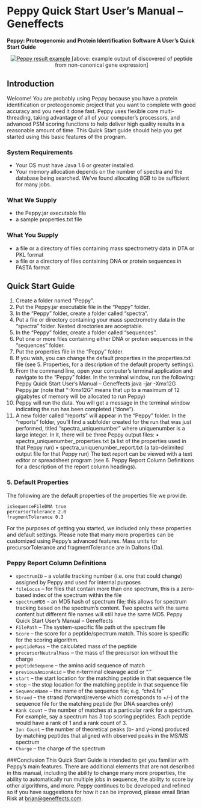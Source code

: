# Peppy Quick Start User’s Manual – Geneffects
**Peppy: Proteogenomic and Protein Identification Software
A User’s Quick Start Guide**

<div align="center">
  <a href="https://geneffects.com/peppy">
    <img src="http://www.geneffects.com/wp-content/uploads/2012/03/Screen-Shot-2013-05-28-at-12.31.59-AM.png" alt="Peppy result example">
  </a>
[above: example output of discovered of peptide from non-canonical gene expression]
</div>

## Introduction
Welcome! You are probably using Peppy because you have a protein identification or
proteogenomic project that you want to complete with good accuracy and you need it done fast.
Peppy uses flexible core multi-threading, taking advantage of all of your computer’s processors,
and advanced PSM scoring functions to help deliver high quality results in a reasonable amount
of time. This Quick Start guide should help you get started using this basic features of the
program.

### System Requirements
* Your OS must have Java 1.6 or greater installed.
* Your memory allocation depends on the number of spectra and the database being
   searched. We’ve found allocating 8GB to be sufficient for many jobs.

### What We Supply
* the Peppy.jar executable file
* a sample properties.txt file

### What You Supply
* a file or a directory of files containing mass spectrometry data in DTA or PKL format
* a file or a directory of files containing DNA or protein sequences in FASTA format

## Quick Start Guide
1. Create a folder named “Peppy”.
2. Put the Peppy.jar executable file in the “Peppy” folder.
3. In the “Peppy” folder, create a folder called “spectra”.
4. Put a file or directory containing your mass spectrometry data in the “spectra” folder.
   Nested directories are acceptable.
5. In the “Peppy” folder, create a folder called “sequences”.
6. Put one or more files containing either DNA or protein sequences in the “sequences”
   folder.
7. Put the properties file in the “Peppy” folder.
8. If you wish, you can change the default properties in the properties.txt file (see 5.
   Properties, for a description of the default property settings).
9. From the command line, open your computer’s terminal application and navigate to the
   “Peppy” folder. In the terminal window, run the following:
   Peppy Quick Start User’s Manual – Geneffects
   java -jar -Xmx12G Peppy.jar
   (note that “-Xmx12G” means that up to a maximum of 12 gigabytes of memory will be
   allocated to run Peppy)
10. Peppy will run the data. You will get a message in the terminal window indicating the
    run has been completed (“done”).
11. A new folder called “reports” will appear in the “Peppy” folder. In the “reports” folder,
    you’ll find a subfolder created for the run that was just performed, titled
    “spectra_uniquenumber” where uniquenumber is a large integer. In it, there will be three
    Peppy output files:
    • spectra_uniquenumber_properties.txt (a list of the properties used in that Peppy run)
    • spectra_uniquenumber_report.txt (a tab-delimited output file for that Peppy run)
    The text report can be viewed with a text editor or spreadsheet program (see 6. Peppy
    Report Column Definitions for a description of the report column headings).


### 5. Default Properties
The following are the default properties of the properties file we provide.

```
isSequenceFileDNA true
percursorTolerance 2.0
fragmentTolerance 0.3
```

For the purposes of getting you started, we included only these properties and default settings.
Please note that many more properties can be customized using Peppy’s advanced features.
Mass units for precursorTolerance and fragmentTolerance are in Daltons (Da).

### Peppy Report Column Definitions
* `spectrumID` – a volatile tracking number (i.e. one that could change) assigned by Peppy
and used for internal purposes
* `fileLocus` – for files that contain more than one spectrum, this is a zero-based index of
the spectrum within the file
* `spectrumMD5` – an MD5 hash of spectrum file; this allows for spectrum tracking based
on the spectrum’s content. Two spectra with the same content but different file names
will still have the same MD5.
Peppy Quick Start User’s Manual – Geneffects
* `FilePath` – The system-specific file path ot the spectrum file
* `Score` – the score for a peptide/spectrum match. This score is specific for the scoring
algorithm.
* `peptideMass` – the calculated mass of the peptide
* `precursorNeutralMass` – the mass of the precursor ion without the charge
* `peptideSequene` – the amino acid sequence of match
* `previousAmionAcid` – the n-terminal cleavage acid or “.”
* `start` – the start location for the matching peptide in that sequence file
* `stop` – the stop location for the matching peptide in that sequence file
* `SequenceName` – the name of the sequence file; e.g. “chr4.fa”
* `Strand` – the strand (forward/reverse which corresponds to +/-) of the sequence file for
the matching peptide (for DNA searches only)
* `Rank Count` – the number of matches at a particular rank for a spectrum. For example,
say a spectrum has 3 top scoring peptides. Each peptide would have a rank of 1 and a
rank count of 3.
* `Ion Count` – the number of theoretical peaks (b- and y-ions) produced by matching
peptides that aligned with observed peaks in the MS/MS spectrum
* `Charge` – the charge of the spectrum

###Conclusion
This Quick Start Guide is intended to get you familiar with Peppy’s main features. There are
additional elements that are not described in this manual, including the ability to change many
more properties, the ability to automatically run multiple jobs in sequence, the ability to score by
other algorithms, and more. Peppy continues to be developed and refined so if you have
suggestions for how it can be improved, please email Brian Risk at brian@geneffects.com.